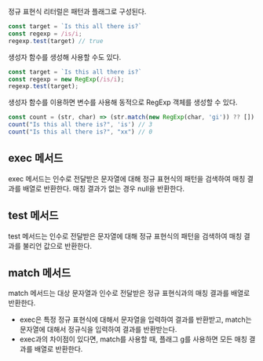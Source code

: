 정규 표현식 리터럴은 패턴과 플래그로 구성된다. 
```js
const target = `Is this all there is?`
const regexp = /is/i;
regexp.test(target) // true
```

생성자 함수를 생성해 사용할 수도 있다. 
```js
const target = `Is this all there is?`
const regexp = new RegExp(/is/i);
regexp.test(target);
```

생성자 함수를 이용하면 변수를 사용해 동적으로 RegExp 객체를 생성할 수 있다. 
```js
const count = (str, char) => (str.match(new RegExp(char, 'gi')) ?? []).length
count("Is this all there is?", 'is') // 3
count("Is this all there is?", "xx") // 0
```


## exec 메서드 

exec 메서드는 인수로 전달받은 문자열에 대해 정규 표현식의 패턴을 검색하여 매칭 결과를 배열로 반환한다. 매칭 결과가 없는 경우 null을 반환한다. 

## test 메서드 

test 메서드는 인수로 전달받은 문자열에 대해 정규 표현식의 패턴을 검색하여 매칭 결과를 불리언 값으로 반환한다. 

## match 메서드 

match 메서드는 대상 문자열과 인수로 전달받은 정규 표현식과의 매칭 결과를 배열로 반환한다. 
- exec은 특정 정규 표현식에 대해서 문자열을 입력하여 결과를 반환받고, match는 문자열에 대해서 정규식을 입력하여 결과를 반환받는다. 
- exec과의 차이점이 있다면, match를 사용할 때, 플래그 g를 사용하면 모든 매칭 결과를 배열로 반환한다. 


